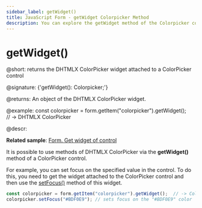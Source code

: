 ```yaml
---
sidebar_label: getWidget()
title: JavaScript Form - getWidget Colorpicker Method 
description: You can explore the getWidget method of the Colorpicker control of Form in the documentation of the DHTMLX JavaScript UI library. Browse developer guides and API reference, try out code examples and live demos, and download a free 30-day evaluation version of DHTMLX Suite.
---
```


# getWidget()

@short: returns the DHTMLX ColorPicker widget attached to a ColorPicker control

@signature: {'getWidget(): Colorpicker;'}

@returns:
An object of the DHTMLX ColorPicker widget.

@example:
const colorpicker = form.getItem("colorpicker").getWidget();  
// -> DHTMLX ColorPicker

@descr:

**Related sample**: [Form. Get widget of control](https://snippet.dhtmlx.com/0aqkdsi7)

It is possible to use methods of DHTMLX ColorPicker via the **getWidget()** method of a ColorPicker control.

For example, you can set focus on the specified value in the control. To do this, you need to get the widget attached to the ColorPicker control and then use the [setFocus()](colorpicker/api/colorpicker_setfocus_method.md) method of this widget.

~~~js
const colorpicker = form.getItem("colorpicker").getWidget();  // -> ColorPicker
colorpicker.setFocus("#BDF0E9"); // sets focus on the "#BDF0E9" color
~~~

